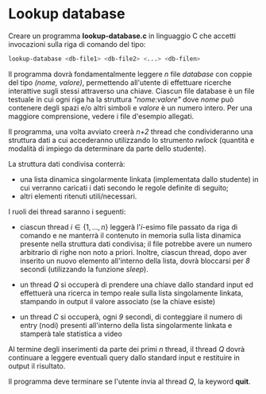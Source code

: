 # Lookup database
Creare un programma **lookup-database.c** in linguaggio C che accetti invocazioni sulla riga di comando del tipo:
```bash
lookup-database <db-file1> <db-file2> <...> <db-filen>
```

Il programma dovrà fondamentalmente leggere *n* file *database* con coppie del tipo *(nome, valore)*, permettendo all'utente di effettuare ricerche interattive sugli stessi attraverso una chiave.
Ciascun file database è un file testuale in cui ogni riga ha la struttura *"nome:valore"* dove *nome* può contenere degli spazi e/o altri simboli e *valore* è un numero intero. Per una maggiore comprensione, vedere i file d'esempio allegati.

Il programma, una volta avviato creerà *n+2* thread che condivideranno una struttura dati a cui accederanno utilizzando lo strumento *rwlock* (quantità e modalità di impiego da determinare da parte dello studente).

La struttura dati condivisa conterrà:
- una lista dinamica singolarmente linkata (implementata dallo studente) in cui verranno caricati i dati secondo le regole definite di seguito;
- altri elementi ritenuti utili/necessari.

I ruoli dei thread saranno i seguenti:
- ciascun thread $i \in \{1,\dots, n\}$ leggerà l'*i*-esimo file passato da riga di comando e ne manterrà il contenuto in memoria sulla lista dinamica presente nella struttura dati condivisa; il file potrebbe avere un numero arbitrario di righe non noto a priori. Inoltre, ciascun thread, dopo aver inserito un nuovo elemento all'interno della lista, dovrà bloccarsi per *8* secondi (utilizzando la funzione *sleep*).

- un thread *Q* si occuperà di prendere una chiave dallo standard input ed effettuerà una ricerca in tempo reale sulla lista singolamente linkata, stampando in output il valore associato (se la chiave esiste)

- un thread *C* si occuperà, ogni *9* secondi, di conteggiare il numero di entry (nodi) presenti all'interno della lista singolarmente linkata e stamperà tale statistica a video

Al termine degli inserimenti da parte dei primi *n* thread, il thread *Q* dovrà continuare a leggere eventuali query dallo standard input e restituire in output il risultato.

Il programma deve terminare se l'utente invia al thread *Q*, la keyword **quit**.
